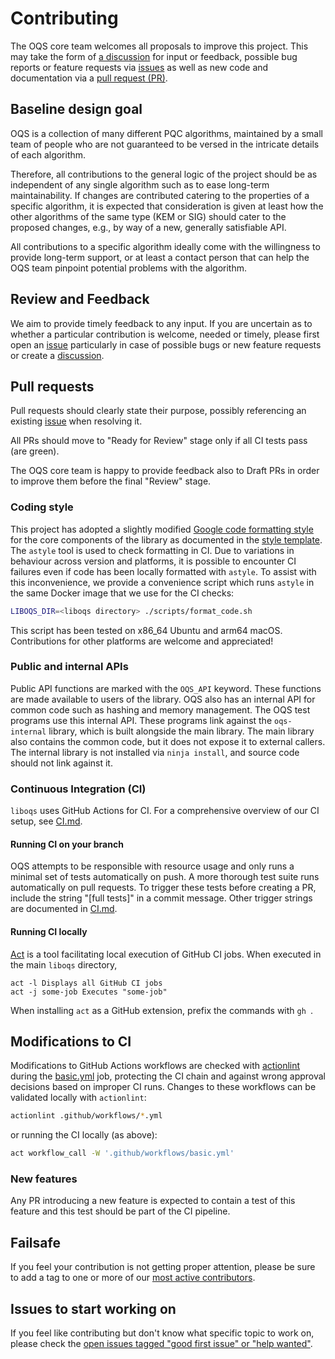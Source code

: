 # Contributing

The OQS core team welcomes all proposals to improve this project. This may take 
the form of [a discussion](https://github.com/open-quantum-safe/liboqs/discussions)
for input or feedback, possible bug reports or feature requests via [issues](https://github.com/open-quantum-safe/liboqs/issues)
as well as new code and documentation via a [pull request (PR)](https://github.com/open-quantum-safe/liboqs/pulls).

## Baseline design goal

OQS is a collection of many different PQC algorithms, maintained by a small team of people who are not guaranteed to be versed in the intricate details of each algorithm.

Therefore, all contributions to the general logic of the project should be as independent of any single algorithm such as to ease long-term maintainability. If changes are contributed catering to the properties of a specific algorithm, it is expected that consideration is given at least how the other algorithms of the same type (KEM or SIG) should cater to the proposed changes, e.g., by way of a new, generally satisfiable API.

All contributions to a specific algorithm ideally come with the willingness to provide long-term support, or at least a contact person that can help the OQS team pinpoint potential problems with the algorithm.

## Review and Feedback

We aim to provide timely feedback to any input. If you are uncertain as to whether
a particular contribution is welcome, needed or timely, please first open an [issue](https://github.com/open-quantum-safe/liboqs/issues)
particularly in case of possible bugs or new feature requests or create a
[discussion](https://github.com/open-quantum-safe/liboqs/discussions).

## Pull requests

Pull requests should clearly state their purpose, possibly referencing an existing
[issue](https://github.com/open-quantum-safe/liboqs/issues) when resolving it.

All PRs should move to "Ready for Review" stage only if all CI tests pass (are green).

The OQS core team is happy to provide feedback also to Draft PRs in order to improve
them before the final "Review" stage.

### Coding style

This project has adopted a slightly modified [Google code formatting style](https://astyle.sourceforge.net/astyle.html#_style=google) for the core components
of the library as documented in the [style template](.astylerc).
The `astyle` tool is used to check formatting in CI.
Due to variations in behaviour across version and platforms, it is possible to encounter CI failures even if code has been locally formatted with `astyle`.
To assist with this inconvenience, we provide a convenience script which runs `astyle` in the same Docker image that we use for the CI checks:
```bash
LIBOQS_DIR=<liboqs directory> ./scripts/format_code.sh
```
This script has been tested on x86\_64 Ubuntu and arm64 macOS. Contributions for other platforms are welcome and appreciated!

### Public and internal APIs

Public API functions are marked with the `OQS_API` keyword. These functions are made available to users of the library.
OQS also has an internal API for common code such as hashing and memory management.
The OQS test programs use this internal API.
These programs link against the `oqs-internal` library, which is built alongside the main library.
The main library also contains the common code, but it does not expose it to external callers.
The internal library is not installed via `ninja install`, and source code should not link against it.

### Continuous Integration (CI)

`liboqs` uses GitHub Actions for CI.
For a comprehensive overview of our CI setup, see [CI.md](CI.md).

#### Running CI on your branch

OQS attempts to be responsible with resource usage and only runs a minimal set of tests automatically on push.
A more thorough test suite runs automatically on pull requests.
To trigger these tests before creating a PR, include the string "[full tests]" in a commit message.
Other trigger strings are documented in [CI.md](CI.md#push.yml).

#### Running CI locally

[Act](https://github.com/nektos/act) is a tool facilitating local execution of
GitHub CI jobs. When executed in the main `liboqs` directory, 

    act -l Displays all GitHub CI jobs
    act -j some-job Executes "some-job"

When installing `act` as a GitHub extension, prefix the commands with `gh `.

## Modifications to CI

Modifications to GitHub Actions workflows are checked with [actionlint](https://github.com/rhysd/actionlint) during the [basic.yml](.github/workflows/basic.yml) job, protecting the CI chain and against wrong approval decisions based on improper CI runs.  Changes to these workflows can be validated locally with `actionlint`:

```bash
actionlint .github/workflows/*.yml
```

or running the CI locally (as above):

```bash
act workflow_call -W '.github/workflows/basic.yml'
```

### New features

Any PR introducing a new feature is expected to contain a test of this feature
and this test should be part of the CI pipeline.

## Failsafe

If you feel your contribution is not getting proper attention, please be sure to
add a tag to one or more of our [most active contributors](https://github.com/open-quantum-safe/liboqs/graphs/contributors).

## Issues to start working on

If you feel like contributing but don't know what specific topic to work on,
please check the [open issues tagged "good first issue" or "help wanted"](https://github.com/open-quantum-safe/liboqs/issues).
